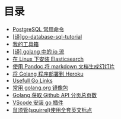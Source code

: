 # 目录

- [PostgreSQL 常用命令](https://simpleowen.github.io/post/postgresql_ops/)
- [[译]go-database-sql-tutorial](https://github.com/simpleowen/go-database-sql-tutorial-cn)
- [我的工具箱](https://simpleowen.github.io/post/toolbox/)
- [[译] golang 中的 io 流](https://simpleowen.github.io/post/golang_io/)
- [在 Linux 下安装 Elasticsearch](https://simpleowen.github.io/post/es_installation_on_linux/)
- [使用 Pandoc 将 markdown 文档生成幻灯片](https://simpleowen.github.io/post/pandoc2slides/)
- [将 Golang 程序部署到 Heroku](https://simpleowen.github.io/post/heroku_golang_deploy/)
- [Usefull Go Links](https://simpleowen.github.io/post/golang_usefull_links/)
- [常用 golang.org 镜像包](https://simpleowen.github.io/post/go_mod/)
- [Golang 获取 Github API 分页总页数](https://simpleowen.github.io/post/github_api_pagination/)
- [VScode 安装 go 插件](https://simpleowen.github.io/post/vscode_go_extensions/)
- [鼠须管(squirrel)使用全套英文标点](https://simpleowen.github.io/post/squirrel_punctuator/)

